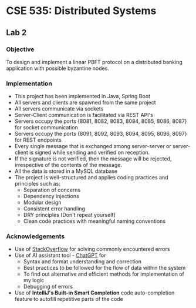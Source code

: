 # CSE 535: Distributed Systems
## Lab 2

### Objective
To design and implement a linear PBFT protocol on a distributed banking application with possible byzantine nodes.

### Implementation
- This project has been implemented in Java, Spring Boot
- All servers and clients are spawned from the same project
- All servers communicate via sockets
- Server-Client communication is facilitated via REST API's
- Servers occupy the ports {8081, 8082, 8083, 8084, 8085, 8086, 8087} for socket communication
- Servers occupy the ports {8091, 8092, 8093, 8094, 8095, 8096, 8097} for REST endpoints
- Every single message that is exchanged among server-server or server-client is signed while sending and verified on reception.
- If the signature is not verified, then the message will be rejected, irrespective of the contents of the message.
- All the data is stored in a MySQL database
- The project is well-structured and applies coding practices and principles such as:
  - Separation of concerns
  - Dependency injections
  - Modular design
  - Consistent error handling
  - DRY principles (Don't repeat yourself)
  - Clean code practices with meaningful naming conventions

### Acknowledgements
- Use of [StackOverflow](stackoverflow.com) for solving commonly encountered errors
- Use of AI assistant tool - [ChatGPT](chat.openai.com) for
  - Syntax and format understanding and correction
  - Best practices to be followed for the flow of data within the system
  - To find out alternative and efficient methods for implementation of my logic
  - Debugging of errors
- Use of <b>IntelliJ's Built-in Smart Completion</b> code auto-completion feature to autofill repetitive parts of the code
